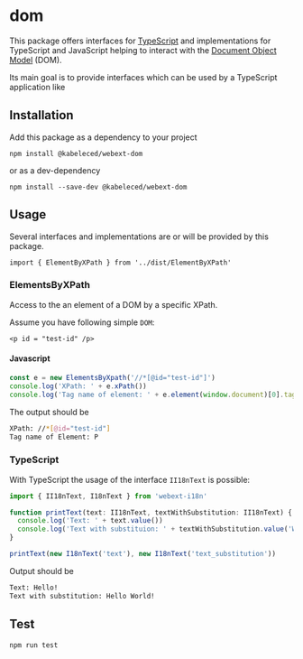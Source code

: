 
# dom

This package offers interfaces for [TypeScript](https://www.typescriptlang.org/) and implementations for TypeScript and JavaScript helping to interact with the [Document Object Model](https://www.w3.org/DOM/#what) (DOM).

Its main goal is to provide interfaces which can be used by a TypeScript application like

## Installation
Add this package as a dependency to your project
```
npm install @kabeleced/webext-dom
```
or as a dev-dependency
```
npm install --save-dev @kabeleced/webext-dom
```

## Usage
Several interfaces and implementations are or will be provided by this package.



```
import { ElementByXPath } from '../dist/ElementByXPath'
```

### ElementsByXPath

Access to the an element of a DOM by a specific XPath.

Assume you have following simple `DOM`:

```
<p id = "test-id" /p>
```

#### Javascript

```javascript
const e = new ElementsByXpath('//*[@id="test-id"]')
console.log('XPath: ' + e.xPath())
console.log('Tag name of element: ' + e.element(window.document)[0].tagName)
```

The output should be

```sh
XPath: //*[@id="test-id"]
Tag name of Element: P
```

### TypeScript

With TypeScript the usage of the interface `II18nText` is possible:

```typescript
import { II18nText, I18nText } from 'webext-i18n'

function printText(text: II18nText, textWithSubstitution: II18nText) {
  console.log('Text: ' + text.value())
  console.log('Text with substituion: ' + textWithSubstitution.value('World'))
}

printText(new I18nText('text'), new I18nText('text_substitution'))
```

Output should be

```sh
Text: Hello!
Text with substitution: Hello World!
```

## Test

```sh
npm run test
```
<!--stackedit_data:
eyJoaXN0b3J5IjpbLTE2NjM5MDI4MzgsMjIzNTYyNzczLC0xNT
YzNDEzNDk5XX0=
-->